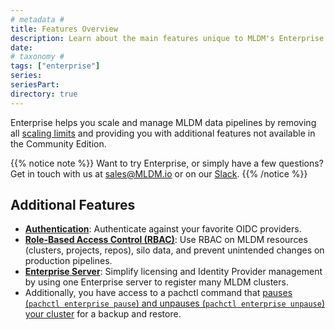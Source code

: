 ```yaml
---
# metadata # 
title: Features Overview
description: Learn about the main features unique to MLDM's Enterprise edition.
date: 
# taxonomy #
tags: ["enterprise"]
series:
seriesPart:
directory: true 
---
```


Enterprise helps you scale and manage MLDM data pipelines by removing all [scaling limits](../../reference/scaling-limits/) and providing you with additional features not available in the Community Edition.

{{% notice note %}}
Want to try Enterprise, or simply have a few questions? Get in touch with us at [sales@MLDM.io](mailto:sales@MLDM.io) or on our [Slack](https://www.MLDM.com/slack/). 
{{% /notice %}}


## Additional Features

- [**Authentication**](../auth/authentication/idp-dex): Authenticate against your favorite OIDC providers.
- [**Role-Based Access Control (RBAC)**](../auth/authorization/): Use RBAC on MLDM resources (clusters, projects, repos), silo data, and prevent unintended changes on production pipelines.
- [**Enterprise Server**](../auth/enterprise-server/setup/): Simplify licensing and Identity Provider management by using one Enterprise server to register many MLDM clusters.
- Additionally, you have access to a pachctl command that [pauses (`pachctl enterprise pause`) and unpauses (`pachctl enterprise unpause`) your cluster](../../deploy-manage/manage/backup-restore) for a backup and restore.







